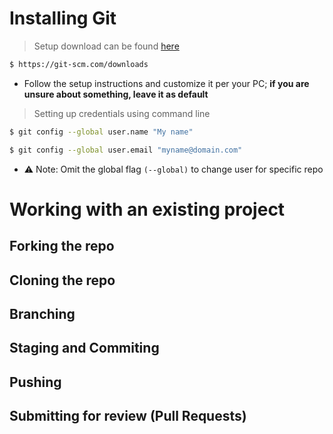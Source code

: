 # Installing Git

> Setup download can be found [here](https://git-scm.com/downloads)
```sh
$ https://git-scm.com/downloads
```
- Follow the setup instructions and customize it per your PC; **if you are unsure about something, leave it as default**

> Setting up credentials using command line
```sh
$ git config --global user.name "My name"
```
```sh
$ git config --global user.email "myname@domain.com"
```
- ⚠️ Note: Omit the global flag `(--global)` to change user for specific repo 

# Working with an existing project
## Forking the repo

## Cloning the repo

## Branching

## Staging and Commiting

## Pushing

## Submitting for review (Pull Requests)
